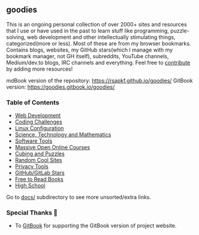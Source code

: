 ## goodies

This is an ongoing personal collection of over 2000+ sites and resources that I use or have used in the past to learn stuff like programming, puzzle-solving, web development and other intellectually stimulating things, categorized(more or less). Most of these are from my browser bookmarks. Contains blogs, websites, my GitHub stars(which I manage with my bookmark manager, not GH itself), subreddits, YouTube channels, Medium/dev.to blogs, IRC channels and everything. Feel free to [contribute](CONTRIBUTING.md) by adding more resources!

mdBook version of the repository: https://rsapkf.github.io/goodies/
GitBook version: https://goodies.gitbook.io/goodies/

### Table of Contents

- [Web Development](docs/web-development.md)
- [Coding Challenges](docs/coding-challenges.md)
- [Linux Configuration](docs/linux-configuration.md)
- [Science, Technology and Mathematics](docs/science-technology-and-mathematics.md)
- [Software Tools](docs/software-tools.md)
- [Massive Open Online Courses](docs/moocs-and-courses.md)
- [Cubing and Puzzles](docs/cubing-and-puzzles.md)
- [Random Cool Sites](docs/random-cool-sites.md)
- [Privacy Tools](docs/privacy-tools.md)
- [GitHub/GitLab Stars](docs/github-gitlab-stars.md)
- [Free to Read Books](docs/free-to-read-books.md)
- [High School](docs/high-school.md)
<!-- [Ebooks and Research Papers](docs/ebooks-and-research-papers.md) -->

Go to [docs/](https://github.com/rsapkf/goodies/blob/master/docs) subdirectory to see more unsorted/extra links.

### Special Thanks 💜
- To [GitBook](https://www.gitbook.com/pricing#OpenSource) for supporting the GitBook version of project website.

